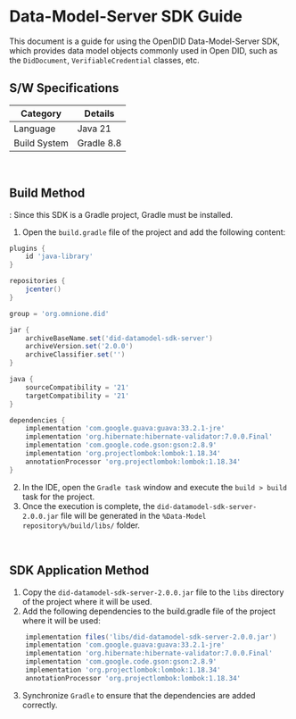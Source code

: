 # Data-Model-Server SDK Guide
This document is a guide for using the OpenDID Data-Model-Server SDK, which provides data model objects commonly used in Open DID, such as the `DidDocument`, `VerifiableCredential` classes, etc.


## S/W Specifications
| Category | Details                |
|------|----------------------------|
| Language  | Java 21|
| Build System  | Gradle 8.8 |

<br>

## Build Method
: Since this SDK is a Gradle project, Gradle must be installed.
1. Open the `build.gradle` file of the project and add the following content:
```groovy
plugins {
    id 'java-library'
}

repositories {
    jcenter()
}

group = 'org.omnione.did'

jar {
    archiveBaseName.set('did-datamodel-sdk-server') 
    archiveVersion.set('2.0.0')
    archiveClassifier.set('') 
}

java {
    sourceCompatibility = '21'
    targetCompatibility = '21'
}

dependencies {
    implementation 'com.google.guava:guava:33.2.1-jre'
    implementation 'org.hibernate:hibernate-validator:7.0.0.Final'
    implementation 'com.google.code.gson:gson:2.8.9'
    implementation 'org.projectlombok:lombok:1.18.34'
    annotationProcessor 'org.projectlombok:lombok:1.18.34'
}
```
2. In the IDE, open the `Gradle task` window and execute the `build > build` task for the project.
3. Once the execution is complete, the `did-datamodel-sdk-server-2.0.0.jar` file will be generated in the `%Data-Model repository%/build/libs/` folder.

<br>

## SDK Application Method
1. Copy the `did-datamodel-sdk-server-2.0.0.jar` file to the `libs` directory of the project where it will be used.
2. Add the following dependencies to the build.gradle file of the project where it will be used:

```groovy
    implementation files('libs/did-datamodel-sdk-server-2.0.0.jar')
    implementation 'com.google.guava:guava:33.2.1-jre'
    implementation 'org.hibernate:hibernate-validator:7.0.0.Final'
    implementation 'com.google.code.gson:gson:2.8.9'
    implementation 'org.projectlombok:lombok:1.18.34'
    annotationProcessor 'org.projectlombok:lombok:1.18.34'
```
3. Synchronize `Gradle` to ensure that the dependencies are added correctly.

<br>